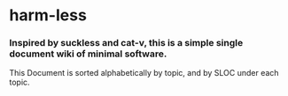 # harm-less
### Inspired by suckless and cat-v, this is a simple single document wiki of minimal software.

This Document is sorted alphabetically by topic, and by SLOC under each topic.
